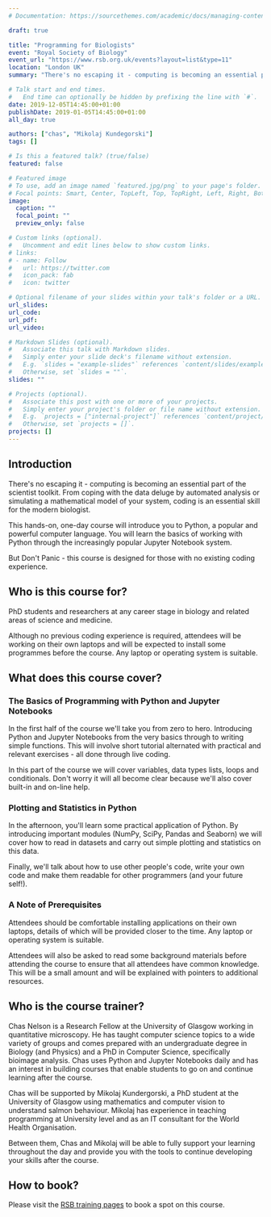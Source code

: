 ```yaml
---
# Documentation: https://sourcethemes.com/academic/docs/managing-content/

draft: true

title: "Programming for Biologists"
event: "Royal Society of Biology"
event_url: "https://www.rsb.org.uk/events?layout=list&type=11"
location: "London UK"
summary: "There's no escaping it - computing is becoming an essential part of the scientist toolkit. From coping with the data deluge by automated analysis or simulating a mathematical model of your system, coding is an essential skill for the modern biologist. This hands-on, one-day course will introduce you to Python, a popular and powerful computer language. You will learn the basics of working with Python through the increasingly popular Jupyter Notebook system. But Don't Panic - this course is designed for those with no existing coding experience."

# Talk start and end times.
#   End time can optionally be hidden by prefixing the line with `#`.
date: 2019-12-05T14:45:00+01:00
publishDate: 2019-01-05T14:45:00+01:00
all_day: true

authors: ["chas", "Mikolaj Kundegorski"]
tags: []

# Is this a featured talk? (true/false)
featured: false

# Featured image
# To use, add an image named `featured.jpg/png` to your page's folder.
# Focal points: Smart, Center, TopLeft, Top, TopRight, Left, Right, BottomLeft, Bottom, BottomRight.
image:
  caption: ""
  focal_point: ""
  preview_only: false

# Custom links (optional).
#   Uncomment and edit lines below to show custom links.
# links:
# - name: Follow
#   url: https://twitter.com
#   icon_pack: fab
#   icon: twitter

# Optional filename of your slides within your talk's folder or a URL.
url_slides:
url_code:
url_pdf:
url_video:

# Markdown Slides (optional).
#   Associate this talk with Markdown slides.
#   Simply enter your slide deck's filename without extension.
#   E.g. `slides = "example-slides"` references `content/slides/example-slides.md`.
#   Otherwise, set `slides = ""`.
slides: ""

# Projects (optional).
#   Associate this post with one or more of your projects.
#   Simply enter your project's folder or file name without extension.
#   E.g. `projects = ["internal-project"]` references `content/project/deep-learning/index.md`.
#   Otherwise, set `projects = []`.
projects: []
---
```

## Introduction
There's no escaping it - computing is becoming an essential part of the scientist toolkit. From coping with the data deluge by automated analysis or simulating a mathematical model of your system, coding is an essential skill for the modern biologist.

This hands-on, one-day course will introduce you to Python, a popular and powerful computer language. You will learn the basics of working with Python through the increasingly popular Jupyter Notebook system.

But Don't Panic - this course is designed for those with no existing coding experience.

## Who is this course for?
PhD students and researchers at any career stage in biology and related areas of science and medicine.

Although no previous coding experience is required, attendees will be working on their own laptops and will be expected to install some programmes before the course. Any laptop or operating system is suitable.

## What does this course cover?

### The Basics of Programming with Python and Jupyter Notebooks

In the first half of the course we'll take you from zero to hero. Introducing Python and Jupyter Notebooks from the very basics through to writing simple functions. This will involve short tutorial alternated with practical and relevant exercises - all done through live coding.

In this part of the course we will cover variables, data types lists, loops and conditionals. Don't worry it will all become clear because we'll also cover built-in and on-line help.

### Plotting and Statistics in Python

In the afternoon, you'll learn some practical application of Python. By introducing important modules (NumPy, SciPy, Pandas and Seaborn) we will cover how to read in datasets and carry out simple plotting and statistics on this data.

Finally, we'll talk about how to use other people's code, write your own code and make them readable for other programmers (and your future self!).

### A Note of Prerequisites

Attendees should be comfortable installing applications on their own laptops, details of which will be provided closer to the time. Any laptop or operating system is suitable.

Attendees will also be asked to read some background materials before attending the course to ensure that all attendees have common knowledge. This will be a small amount and will be explained with pointers to additional resources.

## Who is the course trainer?
Chas Nelson is a Research Fellow at the University of Glasgow working in quantitative microscopy. He has taught computer science topics to a wide variety of groups and comes prepared with an undergraduate degree in Biology (and Physics) and a PhD in Computer Science, specifically bioimage analysis. Chas uses Python and Jupyter Notebooks daily and has an interest in building courses that enable students to go on and continue learning after the course.

Chas will be supported by Mikolaj Kundergorski, a PhD student at the University of Glasgow using mathematics and computer vision to understand salmon behaviour. Mikolaj has experience in teaching programming at University level and as an IT consultant for the World Health Organisation.

Between them, Chas and Mikolaj will be able to fully support your learning throughout the day and provide you with the tools to continue developing your skills after the course.

## How to book?

Please visit the [RSB training pages](https://www.rsb.org.uk/events?layout=list&type=11) to book a spot on this course.
